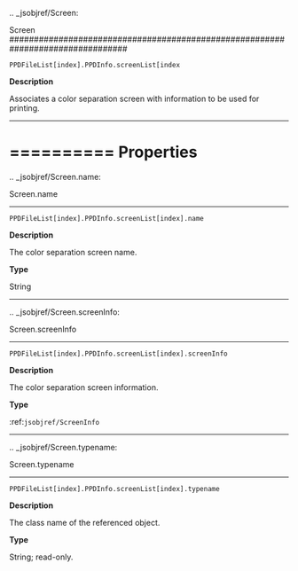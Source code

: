 .. _jsobjref/Screen:

Screen
################################################################################

``PPDFileList[index].PPDInfo.screenList[index``

**Description**

Associates a color separation screen with information to be used for printing.

----

==========
Properties
==========

.. _jsobjref/Screen.name:

Screen.name
********************************************************************************

``PPDFileList[index].PPDInfo.screenList[index].name``

**Description**

The color separation screen name.

**Type**

String

----

.. _jsobjref/Screen.screenInfo:

Screen.screenInfo
********************************************************************************

``PPDFileList[index].PPDInfo.screenList[index].screenInfo``

**Description**

The color separation screen information.

**Type**

:ref:`jsobjref/ScreenInfo`

----

.. _jsobjref/Screen.typename:

Screen.typename
********************************************************************************

``PPDFileList[index].PPDInfo.screenList[index].typename``

**Description**

The class name of the referenced object.

**Type**

String; read-only.
